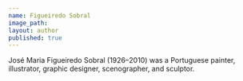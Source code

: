 ```yaml
---
name: Figueiredo Sobral
image_path:
layout: author
published: true
---
```

José Maria Figueiredo Sobral (1926–2010) was a Portuguese painter, illustrator, graphic designer, scenographer, and sculptor.
